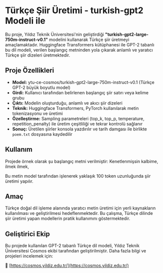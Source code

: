 # Türkçe Şiir Üretimi - turkish-gpt2 Modeli ile

Bu proje, Yıldız Teknik Üniversitesi'nin geliştirdiği **"turkish-gpt2-large-750m-instruct-v0.1"** modelini kullanarak Türkçe şiir üretmeyi amaçlamaktadır. 
Huggingface Transformers kütüphanesi ile GPT-2 tabanlı bu dil modeli, verilen başlangıç metninden yola çıkarak anlamlı ve yaratıcı Türkçe şiir dizeleri üretmektedir.

## Proje Özellikleri

- **Model:** ytu-ce-cosmos/turkish-gpt2-large-750m-instruct-v0.1 (Türkçe GPT-2 büyük boyutlu model)
- **Girdi:** Kullanıcı tarafından belirlenen başlangıç şiir satırı veya kelime grubu
- **Çıktı:** Modelin oluşturduğu, anlamlı ve akıcı şiir dizeleri
- **Teknik:** Huggingface Transformers, PyTorch kullanılarak metin tokenizasyonu ve üretimi  
- **Özelleştirme:** Sampling parametreleri (top_k, top_p, temperature, repetition_penalty) ile üretim çeşitliliği ve tekrar kontrolü sağlanır
- **Sonuç:** Üretilen şiirler konsola yazdırılır ve tarih damgası ile birlikte `poem.txt` dosyasına kaydedilir

## Kullanım

Projede örnek olarak şu başlangıç metni verilmiştir: Kenetlenmişsin kalbime, ilmek ilmek,

Bu metin model tarafından işlenerek yaklaşık 100 token uzunluğunda şiir üretimi yapılır.

## Amaç

Türkçe doğal dil işleme alanında yaratıcı metin üretimi için yerli kaynakların kullanılması ve geliştirilmesi hedeflenmektedir. 
Bu çalışma, Türkçe dilinde şiir üretimi yapan modellerin pratik kullanımını göstermektedir.

## Geliştirici Ekip

Bu projede kullanılan GPT-2 tabanlı Türkçe dil modeli, Yıldız Teknik Üniversitesi Cosmos ekibi tarafından geliştirilmiştir. 
Daha fazla bilgi ve projeleri incelemek için:

🔗 [https://cosmos.yildiz.edu.tr/](https://cosmos.yildiz.edu.tr/)
